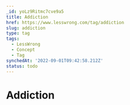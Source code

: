 ```yaml
---
_id: yoLz9Ritmc7cve9a5
title: Addiction
href: https://www.lesswrong.com/tag/addiction
slug: addiction
type: tag
tags:
  - LessWrong
  - Concept
  - Tag
synchedAt: '2022-09-01T09:42:58.212Z'
status: todo
---
```


# Addiction

